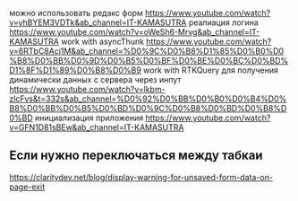   можно использовать редакс форм https://www.youtube.com/watch?v=yhBYEM3VDTk&ab_channel=IT-KAMASUTRA
  реалиация логина https://www.youtube.com/watch?v=oWeSh6-Mrvg&ab_channel=IT-KAMASUTRA
  work with asyncThunk
  https://www.youtube.com/watch?v=6RTbC8Acj1M&ab_channel=%D0%9C%D0%B8%D1%85%D0%B0%D0%B8%D0%BB%D0%9D%D0%B5%D0%BF%D0%BE%D0%BC%D0%BD%D1%8F%D1%89%D0%B8%D0%B9
  work with RTKQuery для получения динамически данных с сервера через инпут
 https://www.youtube.com/watch?v=lkbm-zlcFvs&t=332s&ab_channel=%D0%92%D0%BB%D0%B0%D0%B4%D0%B8%D0%BB%D0%B5%D0%BD%D0%9C%D0%B8%D0%BD%D0%B8%D0%BD
  инициализация приложения  https://www.youtube.com/watch?v=GFN1D81sBEw&ab_channel=IT-KAMASUTRA

##  Если нужно переключаться между табкаи
<https://claritydev.net/blog/display-warning-for-unsaved-form-data-on-page-exit>

